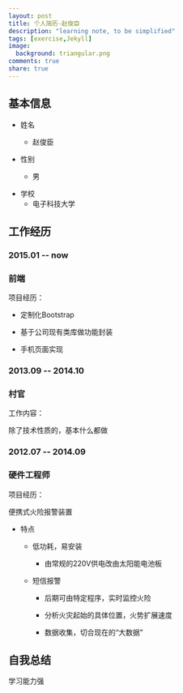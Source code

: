 ```yaml
---
layout: post 
title: 个人简历-赵俊臣
description: "learning note, to be simplified"
tags: [exercise,Jekyll]
image:
  background: triangular.png
comments: true
share: true
---
```


## 基本信息 ##

* 姓名

	* 赵俊臣
	
* 性别
	* 男

<!--more-->

* 学校
	* 电子科技大学


## 工作经历 ##

### 2015.01 -- now ###

### 前端 ###

项目经历：

* 定制化Bootstrap

* 基于公司现有类库做功能封装

* 手机页面实现

### 2013.09 -- 2014.10 ###

### 村官 ###

工作内容：

除了技术性质的，基本什么都做

### 2012.07 -- 2014.09 ###

### 硬件工程师 ###

项目经历：

便携式火险报警装置

* 特点

	* 低功耗，易安装
	
		* 由常规的220V供电改由太阳能电池板
	
	* 短信报警
	
		* 后期可由特定程序，实时监控火险
		
		* 分析火灾起始的具体位置，火势扩展速度
		
		* 数据收集，切合现在的“大数据”
 
## 自我总结 ##

学习能力强
	
	


